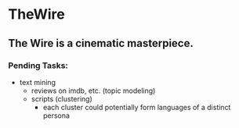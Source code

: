 # TheWire

## The Wire is a cinematic masterpiece.

### Pending Tasks:

- text mining 
  - reviews on imdb, etc. (topic modeling)
  - scripts (clustering)
    - each cluster could potentially form languages of a distinct persona
